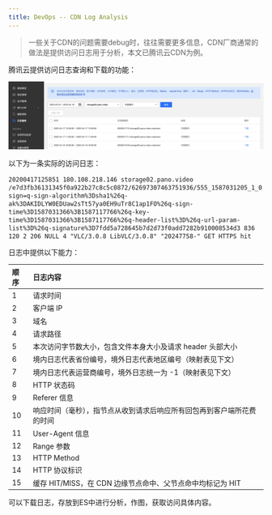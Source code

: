 ```yaml
---
title: DevOps -- CDN Log Analysis
---
```




> 一些关于CDN的问题需要debug时，往往需要更多信息，CDN厂商通常的做法是提供访问日志用于分析，本文已腾讯云CDN为例。



腾讯云提供访问日志查询和下载的功能：

![image-20200418174821736](https://raw.githubusercontent.com/LipingMao/LipingMao.github.io/master/_posts/picture/image-20200418174821736.png)



以下为一条实际的访问日志：

```
20200417125851 180.108.218.146 storage02.pano.video /e7d3fb36131345f0a922b27c8c5c0872/62697307463751936/555_1587031205_1_0.flv?sign=q-sign-algorithm%3Dsha1%26q-ak%3DAKIDLYW0EDUaw2sTt57ya0EH9uTr8C1ap1FO%26q-sign-time%3D1587031366%3B1587117766%26q-key-time%3D1587031366%3B1587117766%26q-header-list%3D%26q-url-param-list%3D%26q-signature%3D7fdd5a728645b7d2d73f0add7282b910008534d3 836 120 2 206 NULL 4 "VLC/3.0.8 LibVLC/3.0.8" "20247758-" GET HTTPS hit
```



日志中提供以下能力：

| 顺序 | 日志内容                                                     |
| :--- | :----------------------------------------------------------- |
| 1    | 请求时间                                                     |
| 2    | 客户端 IP                                                    |
| 3    | 域名                                                         |
| 4    | 请求路径                                                     |
| 5    | 本次访问字节数大小，包含文件本身大小及请求 header 头部大小   |
| 6    | 境内日志代表省份编号，境外日志代表地区编号（映射表见下文）   |
| 7    | 境内日志代表运营商编号，境外日志统一为 -1（映射表见下文）    |
| 8    | HTTP 状态码                                                  |
| 9    | Referer 信息                                                 |
| 10   | 响应时间（毫秒），指节点从收到请求后响应所有回包再到客户端所花费的时间 |
| 11   | User-Agent 信息                                              |
| 12   | Range 参数                                                   |
| 13   | HTTP Method                                                  |
| 14   | HTTP 协议标识                                                |
| 15   | 缓存 HIT/MISS，在 CDN 边缘节点命中、父节点命中均标记为 HIT   |



可以下载日志，存放到ES中进行分析，作图，获取访问具体内容。